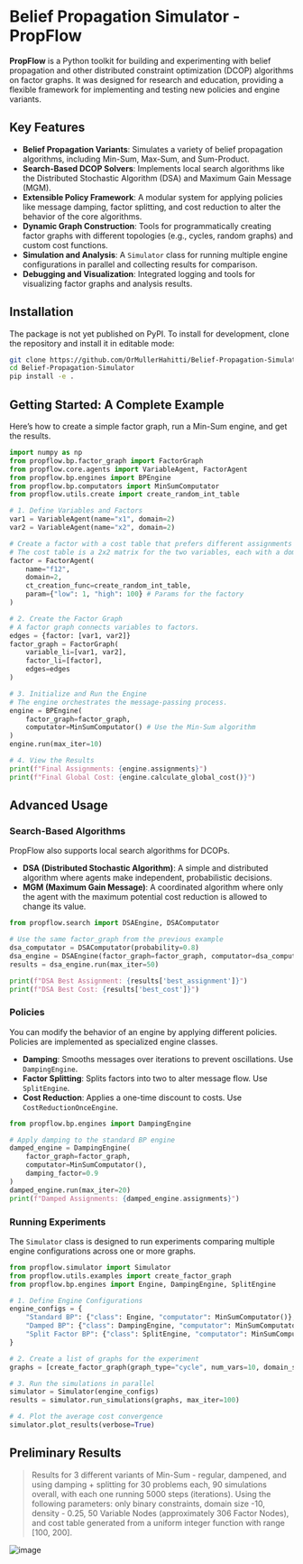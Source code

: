 # Belief Propagation Simulator - **PropFlow**

**PropFlow** is a Python toolkit for building and experimenting with belief propagation and other distributed constraint optimization (DCOP) algorithms on factor graphs. It was designed for research and education, providing a flexible framework for implementing and testing new policies and engine variants.

## Key Features
- **Belief Propagation Variants**: Simulates a variety of belief propagation algorithms, including Min-Sum, Max-Sum, and Sum-Product.
- **Search-Based DCOP Solvers**: Implements local search algorithms like the Distributed Stochastic Algorithm (DSA) and Maximum Gain Message (MGM).
- **Extensible Policy Framework**: A modular system for applying policies like message damping, factor splitting, and cost reduction to alter the behavior of the core algorithms.
- **Dynamic Graph Construction**: Tools for programmatically creating factor graphs with different topologies (e.g., cycles, random graphs) and custom cost functions.
- **Simulation and Analysis**: A `Simulator` class for running multiple engine configurations in parallel and collecting results for comparison.
- **Debugging and Visualization**: Integrated logging and tools for visualizing factor graphs and analysis results.

## Installation
The package is not yet published on PyPI. To install for development, clone the repository and install it in editable mode:

```bash
git clone https://github.com/OrMullerHahitti/Belief-Propagation-Simulator.git
cd Belief-Propagation-Simulator
pip install -e .
```

## Getting Started: A Complete Example
Here’s how to create a simple factor graph, run a Min-Sum engine, and get the results.

```python
import numpy as np
from propflow.bp.factor_graph import FactorGraph
from propflow.core.agents import VariableAgent, FactorAgent
from propflow.bp.engines import BPEngine
from propflow.bp.computators import MinSumComputator
from propflow.utils.create import create_random_int_table

# 1. Define Variables and Factors
var1 = VariableAgent(name="x1", domain=2)
var2 = VariableAgent(name="x2", domain=2)

# Create a factor with a cost table that prefers different assignments
# The cost table is a 2x2 matrix for the two variables, each with a domain of 2.
factor = FactorAgent(
    name="f12",
    domain=2,
    ct_creation_func=create_random_int_table,
    param={"low": 1, "high": 100} # Params for the factory
)

# 2. Create the Factor Graph
# A factor graph connects variables to factors.
edges = {factor: [var1, var2]}
factor_graph = FactorGraph(
    variable_li=[var1, var2],
    factor_li=[factor],
    edges=edges
)

# 3. Initialize and Run the Engine
# The engine orchestrates the message-passing process.
engine = BPEngine(
    factor_graph=factor_graph,
    computator=MinSumComputator() # Use the Min-Sum algorithm
)
engine.run(max_iter=10)

# 4. View the Results
print(f"Final Assignments: {engine.assignments}")
print(f"Final Global Cost: {engine.calculate_global_cost()}")
```

## Advanced Usage

### Search-Based Algorithms
PropFlow also supports local search algorithms for DCOPs.

-   **DSA (Distributed Stochastic Algorithm)**: A simple and distributed algorithm where agents make independent, probabilistic decisions.
-   **MGM (Maximum Gain Message)**: A coordinated algorithm where only the agent with the maximum potential cost reduction is allowed to change its value.

```python
from propflow.search import DSAEngine, DSAComputator

# Use the same factor_graph from the previous example
dsa_computator = DSAComputator(probability=0.8)
dsa_engine = DSAEngine(factor_graph=factor_graph, computator=dsa_computator)
results = dsa_engine.run(max_iter=50)

print(f"DSA Best Assignment: {results['best_assignment']}")
print(f"DSA Best Cost: {results['best_cost']}")
```

### Policies
You can modify the behavior of an engine by applying different policies. Policies are implemented as specialized engine classes.

-   **Damping**: Smooths messages over iterations to prevent oscillations. Use `DampingEngine`.
-   **Factor Splitting**: Splits factors into two to alter message flow. Use `SplitEngine`.
-   **Cost Reduction**: Applies a one-time discount to costs. Use `CostReductionOnceEngine`.

```python
from propflow.bp.engines import DampingEngine

# Apply damping to the standard BP engine
damped_engine = DampingEngine(
    factor_graph=factor_graph,
    computator=MinSumComputator(),
    damping_factor=0.9
)
damped_engine.run(max_iter=20)
print(f"Damped Assignments: {damped_engine.assignments}")
```

### Running Experiments
The `Simulator` class is designed to run experiments comparing multiple engine configurations across one or more graphs.

```python
from propflow.simulator import Simulator
from propflow.utils.examples import create_factor_graph
from propflow.bp.engines import Engine, DampingEngine, SplitEngine

# 1. Define Engine Configurations
engine_configs = {
    "Standard BP": {"class": Engine, "computator": MinSumComputator()},
    "Damped BP": {"class": DampingEngine, "computator": MinSumComputator(), "damping_factor": 0.5},
    "Split Factor BP": {"class": SplitEngine, "computator": MinSumComputator(), "split_factor": 0.6},
}

# 2. Create a list of graphs for the experiment
graphs = [create_factor_graph(graph_type="cycle", num_vars=10, domain_size=3) for _ in range(5)]

# 3. Run the simulations in parallel
simulator = Simulator(engine_configs)
results = simulator.run_simulations(graphs, max_iter=100)

# 4. Plot the average cost convergence
simulator.plot_results(verbose=True)
```

## Preliminary Results
> Results for 3 different variants of Min-Sum - regular, dampened, and using damping + splitting for 30 problems each, 90 simulations overall, with each one running 5000 steps (iterations).
> Using the following parameters: only binary constraints, domain size -10, density - 0.25, 50 Variable Nodes (approximately 306 Factor Nodes), and cost table generated from a uniform integer function with range [100, 200].

![image](https://github.com/user-attachments/assets/f9b3c0a6-0059-43a2-9eed-c23b6e06c369)